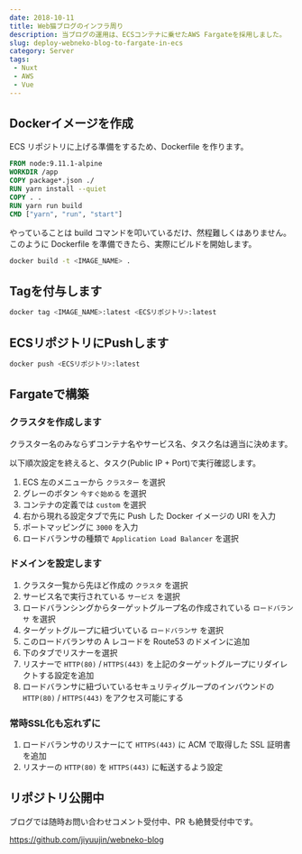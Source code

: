 ```yaml
---
date: 2018-10-11
title: Web猫ブログのインフラ周り
description: 当ブログの運用は、ECSコンテナに乗せたAWS Fargateを採用しました。
slug: deploy-webneko-blog-to-fargate-in-ecs
category: Server
tags: 
 - Nuxt
 - AWS
 - Vue
---
```


## Dockerイメージを作成

ECS リポジトリに上げる準備をするため、Dockerfile を作ります。

```Dockerfile
FROM node:9.11.1-alpine
WORKDIR /app
COPY package*.json ./
RUN yarn install --quiet
COPY . .
RUN yarn run build
CMD ["yarn", "run", "start"]
```

やっていることは build コマンドを叩いているだけ、然程難しくはありません。このように Dockerfile を準備できたら、実際にビルドを開始します。

```bash
docker build -t <IMAGE_NAME> .
```

## Tagを付与します

```bash
docker tag <IMAGE_NAME>:latest <ECSリポジトリ>:latest
```

## ECSリポジトリにPushします

```bash
docker push <ECSリポジトリ>:latest
```

## Fargateで構築

### クラスタを作成します

クラスター名のみならずコンテナ名やサービス名、タスク名は適当に決めます。

以下順次設定を終えると、タスク(Public IP + Port)で実行確認します。

1. ECS 左のメニューから `クラスター` を選択
2. グレーのボタン `今すぐ始める` を選択
3. コンテナの定義では `custom` を選択
4. 右から現れる設定タブで先に Push した Docker イメージの URI を入力
5. ポートマッピングに `3000` を入力
6. ロードバランサの種類で `Application Load Balancer` を選択

### ドメインを設定します

1. クラスタ一覧から先ほど作成の `クラスタ` を選択
2. サービス名で実行されている `サービス` を選択
3. ロードバランシングからターゲットグループ名の作成されている `ロードバランサ` を選択
4. ターゲットグループに紐づいている `ロードバランサ` を選択
5. このロードバランサの A レコードを Route53 のドメインに追加
6. 下のタブでリスナーを選択
7. リスナーで `HTTP(80)` / `HTTPS(443)` を上記のターゲットグループにリダイレクトする設定を追加
8. ロードバランサに紐づいているセキュリティグループのインバウンドの `HTTP(80)` / `HTTPS(443)` をアクセス可能にする

### 常時SSL化も忘れずに

1. ロードバランサのリスナーにて `HTTPS(443)` に ACM で取得した SSL 証明書を追加
2. リスナーの `HTTP(80)` を `HTTPS(443)` に転送するよう設定

## リポジトリ公開中

ブログでは随時お問い合わせコメント受付中、PR も絶賛受付中です。

<a class="link-preview" href="https://github.com/jiyuujin/webneko-blog">https://github.com/jiyuujin/webneko-blog</a>
